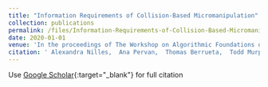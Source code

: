 ```yaml
---
title: "Information Requirements of Collision-Based Micromanipulation"
collection: publications
permalink: /files/Information-Requirements-of-Collision-Based-Micromanipulation
date: 2020-01-01
venue: 'In the proceedings of The Workshop on Algorithmic Foundations of Robotics'
citation: ' Alexandra Nilles,  Ana Pervan,  Thomas Berrueta,  Todd Murphey,  Steven LaValle, &quot;Information Requirements of Collision-Based Micromanipulation.&quot; In the proceedings of The Workshop on Algorithmic Foundations of Robotics, 2020.'
---
```

Use [Google Scholar](https://scholar.google.com/scholar?q=Information+Requirements+of+Collision+Based+Micromanipulation){:target="_blank"} for full citation
